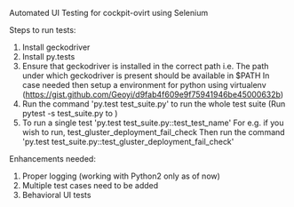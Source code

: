 Automated UI Testing for cockpit-ovirt using Selenium

Steps to run tests:

1. Install geckodriver
2. Install py.tests
3. Ensure that geckodriver is installed in the correct path
   i.e. The path under which geckodriver is present should be available in $PATH
   In case needed then setup a environment for python using virtualenv (https://gist.github.com/Geoyi/d9fab4f609e9f75941946be45000632b)
4. Run the command 'py.test test_suite.py' to run the whole test suite (Run pytest -s test_suite.py to )
5. To run a single test 'py.test test_suite.py::test_test_name'
   For e.g. if you wish to run, test_gluster_deployment_fail_check
   Then run the command 'py.test test_suite.py::test_gluster_deployment_fail_check'

Enhancements needed:

1. Proper logging (working with Python2 only as of now)
2. Multiple test cases need to be added
3. Behavioral UI tests
